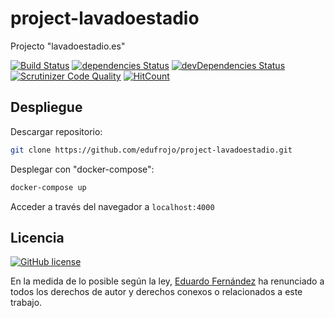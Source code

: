 # project-lavadoestadio

Projecto "lavadoestadio.es"

[![Build Status](https://travis-ci.org/edufrojo/project-lavadoestadio.svg?branch=master)](https://travis-ci.org/edufrojo/project-lavadoestadio)
[![dependencies Status](https://david-dm.org/edufrojo/project-lavadoestadio/status.svg)](https://david-dm.org/edufrojo/project-lavadoestadio)
[![devDependencies Status](https://david-dm.org/edufrojo/project-lavadoestadio/dev-status.svg)](https://david-dm.org/edufrojo/project-lavadoestadio?type=dev)
[![Scrutinizer Code Quality](https://scrutinizer-ci.com/g/edufrojo/project-lavadoestadio/badges/quality-score.png?b=master)](https://scrutinizer-ci.com/g/edufrojo/project-lavadoestadio/?branch=master)
[![HitCount](http://hits.dwyl.io/edufrojo/project-lavadoestadio.svg)](http://hits.dwyl.io/edufrojo/project-lavadoestadio)

## Despliegue

Descargar repositorio:

```sh
git clone https://github.com/edufrojo/project-lavadoestadio.git
```

Desplegar con "docker-compose":

```sh
docker-compose up
```

Acceder a través del navegador a `localhost:4000`

## Licencia

[![GitHub license](https://img.shields.io/github/license/edufrojo/project-lavadoestadio.svg)](https://github.com/edufrojo/project-lavadoestadio/blob/master/LICENSE)

En la medida de lo posible según la ley, [Eduardo Fernández](https://edufrojo.dev) ha renunciado a todos los derechos de autor y derechos conexos o relacionados a este trabajo.
